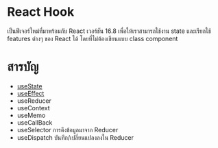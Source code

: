 # React Hook

เป็นฟีเจอร์ใหม่ที่มาพร้อมกับ React เวอร์ชัน 16.8 เพื่อให้เราสามารถใช้งาน state และเรียกใช้ features ต่างๆ ของ React ได้ โดยที่ไม่ต้องเขียนแบบ class component

# สารบัญ

-  [useState](useState.MD)
-  [useEffect](useEffect.MD)
-  useReducer
-  useContext
-  useMemo
-  useCallBack 
-  useSelector การดึงข้อมูลมาจาก Reducer
-  useDispatch บันทึก/เปลี่ยนแปลงลงใน Reducer